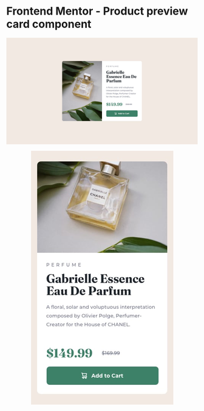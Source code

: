 # Frontend Mentor - Product preview card component

<div align="center">

![Design preview for the Product preview card component coding challenge](./design/desktop-design.jpg)

![Design preview for the Product preview card component coding challenge](./design/mobile-design.jpg)

</div>